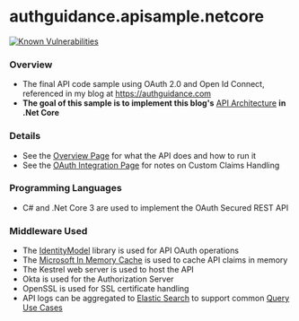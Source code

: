 # authguidance.apisample.netcore

[![Known Vulnerabilities](https://snyk.io/test/github/gary-archer/authguidance.apisample.netcore/badge.svg?targetFile=api.csproj)](https://snyk.io/test/github/gary-archer/authguidance.apisample.netcore?targetFile=api.csproj)

### Overview

* The final API code sample using OAuth 2.0 and Open Id Connect, referenced in my blog at https://authguidance.com
* **The goal of this sample is to implement this blog's** [API Architecture](https://authguidance.com/2019/03/24/api-platform-design/) **in .Net Core**

### Details

* See the [Overview Page](http://authguidance.com/2018/01/05/net-core-code-sample-overview/) for what the API does and how to run it
* See the [OAuth Integration Page](http://authguidance.com/2018/01/06/net-core-api-key-coding-points/) for notes on Custom Claims Handling

### Programming Languages

* C# and .Net Core 3 are used to implement the OAuth Secured REST API

### Middleware Used

* The [IdentityModel](https://github.com/IdentityModel/IdentityModel) library is used for API OAuth operations
* The [Microsoft In Memory Cache](https://docs.microsoft.com/en-us/aspnet/core/performance/caching/memory) is used to cache API claims in memory
* The Kestrel web server is used to host the API
* Okta is used for the Authorization Server
* OpenSSL is used for SSL certificate handling
* API logs can be aggregated to [Elastic Search](https://authguidance.com/2019/07/19/log-aggregation-setup/) to support common [Query Use Cases](https://authguidance.com/2019/08/02/intelligent-api-platform-analysis/)
